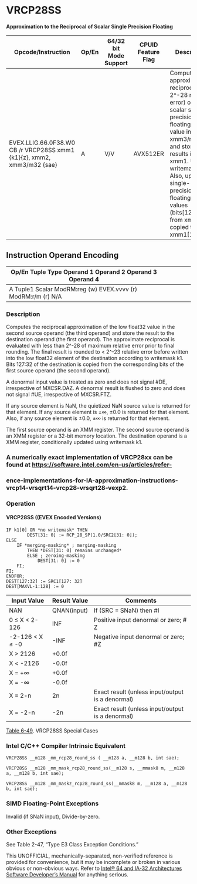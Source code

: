 # VRCP28SS

**Approximation to the Reciprocal of Scalar Single Precision Floating**

| Opcode/Instruction                                                     | Op/En | 64/32 bit Mode Support | CPUID Feature Flag | Description                                                                                                                                                                                                                                                                             |
| ---------------------------------------------------------------------- | ----- | ---------------------- | ------------------ | --------------------------------------------------------------------------------------------------------------------------------------------------------------------------------------------------------------------------------------------------------------------------------------- |
| EVEX.LLIG.66.0F38.W0 CB /r VRCP28SS xmm1 {k1}{z}, xmm2, xmm3/m32 {sae} | A     | V/V                    | AVX512ER           | Computes the approximate reciprocal ( < 2^-28 relative error) of the scalar single-precision floating-point value in xmm3/m32 and stores the results in xmm1. Under writemask. Also, upper 3 single-precision floating-point values (bits[127:32]) from xmm2 is copied to xmm1[127:32]. |

## Instruction Operand Encoding

| Op/En Tuple Type Operand 1 Operand 2 Operand 3 Operand 4      |     |     |     |     |     |
| ------------------------------------------------------------- | --- | --- | --- | --- | --- |
| A Tuple1 Scalar ModRM:reg (w) EVEX.vvvv (r) ModRM:r/m (r) N/A |     |     |     |     |     |

### Description

Computes the reciprocal approximation of the low float32 value in the second source operand (the third operand) and store the result to the destination operand (the first operand). The approximate reciprocal is evaluated with less than 2^-28 of maximum relative error prior to final rounding. The final result is rounded to < 2^-23 relative error before written into the low float32 element of the destination according to writemask k1. Bits 127:32 of the destination is copied from the corresponding bits of the first source operand (the second operand).

A denormal input value is treated as zero and does not signal #​​​DE, irrespective of MXCSR.DAZ. A denormal result is flushed to zero and does not signal #​​UE, irrespective of MXCSR.FTZ.

If any source element is NaN, the quietized NaN source value is returned for that element. If any source element is ±∞, ±0.0 is returned for that element. Also, if any source element is ±0.0, ±∞ is returned for that element.

The first source operand is an XMM register. The second source operand is an XMM register or a 32-bit memory location. The destination operand is a XMM register, conditionally updated using writemask k1.

### A numerically exact implementation of VRCP28xx can be found at https://software.intel.com/en-us/articles/refer-

### ence-implementations-for-IA-approximation-instructions-vrcp14-vrsqrt14-vrcp28-vrsqrt28-vexp2.

### Operation

#### VRCP28SS ((EVEX Encoded Versions)

```
IF k1[0] OR *no writemask* THEN
        DEST[31: 0] := RCP_28_SP(1.0/SRC2[31: 0]);
ELSE
    IF *merging-masking* ; merging-masking
        THEN *DEST[31: 0] remains unchanged*
        ELSE ; zeroing-masking
            DEST[31: 0] := 0
    FI;
FI;
ENDFOR;
DEST[127:32] := SRC1[127: 32]
DEST[MAXVL-1:128] := 0

```

| Input Value     | Result Value | Comments                                         |
| --------------- | ------------ | ------------------------------------------------ |
| NAN             | QNAN(input)  | If (SRC = SNaN) then #​I                         |
| 0 ≤ X < 2-126   | INF          | Positive input denormal or zero; #​Z             |
| -2-126 < X ≤ -0 | -INF         | Negative input denormal or zero; #​Z             |
| X > 2126        | +0.0f        |                                                  |
| X < -2126       | -0.0f        |                                                  |
| X = +∞          | +0.0f        |                                                  |
| X = -∞          | -0.0f        |                                                  |
| X = 2-n         | 2n           | Exact result (unless input/output is a denormal) |
| X = -2-n        | -2n          | Exact result (unless input/output is a denormal) |

[Table 6-49](/x86/vrcp28ss#tbl-6-49). VRCP28SS Special Cases

### Intel C/C++ Compiler Intrinsic Equivalent

```
VRCP28SS __m128 _mm_rcp28_round_ss ( __m128 a, __m128 b, int sae);

```

```
VRCP28SS __m128 _mm_mask_rcp28_round_ss(__m128 s, __mmask8 m, __m128 a, __m128 b, int sae);

```

```
VRCP28SS __m128 _mm_maskz_rcp28_round_ss(__mmask8 m, __m128 a, __m128 b, int sae);

```

### SIMD Floating-Point Exceptions

Invalid (if SNaN input), Divide-by-zero.

### Other Exceptions

See Table 2-47, “Type E3 Class Exception Conditions.”

This UNOFFICIAL, mechanically-separated, non-verified reference is provided for convenience, but it may be
incomplete or broken in various obvious or non-obvious
ways. Refer to [Intel® 64 and IA-32 Architectures Software Developer’s Manual](https://software.intel.com/en-us/download/intel-64-and-ia-32-architectures-sdm-combined-volumes-1-2a-2b-2c-2d-3a-3b-3c-3d-and-4) for anything serious.
